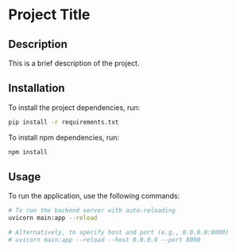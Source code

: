 # Project Title

## Description

This is a brief description of the project.

## Installation

To install the project dependencies, run:

```bash
pip install -r requirements.txt
```

To install npm dependencies, run:

```bash
npm install
```

## Usage

To run the application, use the following commands:

```bash
# To run the backend server with auto-reloading
uvicorn main:app --reload

# Alternatively, to specify host and port (e.g., 0.0.0.0:8000)
# uvicorn main:app --reload --host 0.0.0.0 --port 8000
``` 
